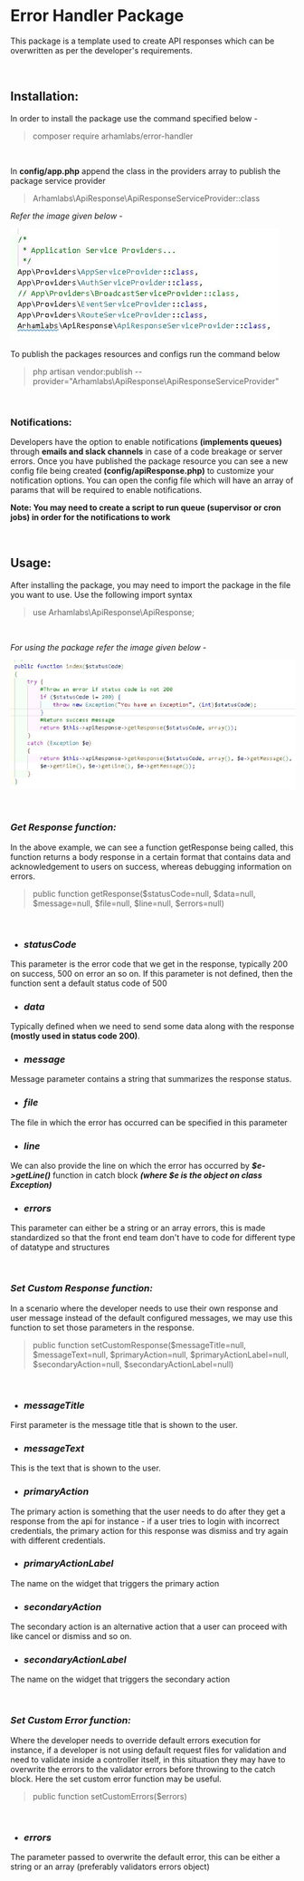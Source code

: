 Error Handler Package
=====================

This package is a template used to create API responses which can be overwritten as per the developer's requirements.

<br/>

## **Installation:**

In order to install the package use the command specified below - 
> composer require arhamlabs/error-handler

<br/>

In **config/app.php** append the class in the providers array to publish the package service provider
> Arhamlabs\ApiResponse\ApiResponseServiceProvider::class

*Refer the image given below -*

![Provider Image](assets/config-app-provider.JPG?raw=true "Title")

To publish the packages resources and configs run the command below
> php artisan vendor:publish --provider="Arhamlabs\ApiResponse\ApiResponseServiceProvider"

<br/>

### **Notifications:** ###

Developers have the option to enable notifications **(implements queues)** through **emails and slack channels** in case of a code breakage or server errors. Once you have published the package resource you can see a new config file being created **(config/apiResponse.php)** to customize your notification options. You can open the config file which will have an array of params that will be required to enable notifications.

**Note: You may need to create a script to run queue (supervisor or cron jobs) in order for the notifications to work**

<br/>

## **Usage:**

After installing the package, you may need to import the package in the file you want to use. Use the following import syntax
> use Arhamlabs\ApiResponse\ApiResponse;

<br/>

*For using the package refer the image given below -*

![Code Block](assets/example-code.JPG?raw=true "Title")

<br/>

### ***Get Response function:***

In the above example, we can see a function getResponse being called, this function returns a body response in a certain format that contains data and acknowledgement to users on success, whereas debugging information on errors.

> public function getResponse($statusCode=null, $data=null, $message=null, $file=null, $line=null, $errors=null)

<br/>

- ### ***statusCode***
This parameter is the error code that we get in the response, typically 200 on success, 500 on error an so on. If this parameter is not defined, then the function sent a default status code of 500 


- ### ***data***
Typically defined when we need to send some data along with the response **(mostly used in status code 200)**.

- ### ***message***
Message parameter contains a string that summarizes the response status.

- ### ***file***
The file in which the error has occurred can be specified in this parameter

- ### ***line***
We can also provide the line on which the error has occurred by ***$e->getLine()*** function in catch block ***(where $e is the object on class Exception)***

- ### ***errors***
This parameter can either be a string or an array errors, this is made standardized so that the front end team don't have to code for different type of datatype and structures

<br/>

### ***Set Custom Response function:***

In a scenario where the developer needs to use their own response and user message instead of the default configured messages, we may use this function to set those parameters in the response.

> public function setCustomResponse($messageTitle=null, $messageText=null, $primaryAction=null, $primaryActionLabel=null, $secondaryAction=null, $secondaryActionLabel=null)

<br/>

- ### ***messageTitle***

First parameter is the message title that is shown to the user.

- ### ***messageText***

This is the text that is shown to the user.

- ### ***primaryAction***

The primary action is something that the user needs to do after they get a response from the api for instance - if a user tries to login with incorrect credentials, the primary action for this response was dismiss and try again with different credentials.

- ### ***primaryActionLabel***

The name on the widget that triggers the primary action

- ### ***secondaryAction***

The secondary action is an alternative action that a user can proceed with like cancel or dismiss and so on.

- ### ***secondaryActionLabel***

The name on the widget that triggers the secondary action

<br/>

### ***Set Custom Error function:***

Where the developer needs to override default errors execution for instance, if a developer is not using default request files for validation and need to validate inside a controller itself, in this situation they may have to overwrite the errors to the validator errors before throwing to the catch block. Here the set custom error function may be useful.

> public function setCustomErrors($errors)

<br/>

- ### ***errors***

The parameter passed to overwrite the default error, this can be either a string or an array (preferably validators errors object)

